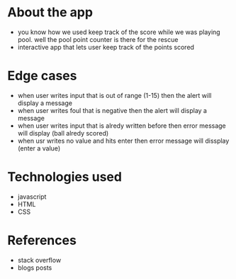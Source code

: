 # About the app   
* you know how we used keep track of the score while we was playing pool. well the pool point counter is there for the rescue  
* interactive app that lets user keep track of the points scored   
# Edge cases     
* when user writes input that is out of range (1-15) then the alert will display a message  
* when user writes foul that is negative then the alert will display a message  
* when user writes input that is alredy written before then error message will display (ball alredy scored)  
* when usr writes no value and hits enter then error message will dissplay (enter a value)  
# Technologies used  
* javascript  
* HTML   
* CSS   
# References   
* stack overflow  
* blogs posts    
